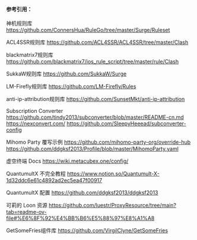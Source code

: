 #### 参考引用：

神机规则库
https://github.com/ConnersHua/RuleGo/tree/master/Surge/Ruleset

ACL4SSR规则库
https://github.com/ACL4SSR/ACL4SSR/tree/master/Clash

blackmatrix7规则库
https://github.com/blackmatrix7/ios_rule_script/tree/master/rule/Clash

SukkaW规则库
https://github.com/SukkaW/Surge

LM-Firefly规则库
https://github.com/LM-Firefly/Rules

anti-ip-attribution规则库
https://github.com/SunsetMkt/anti-ip-attribution

Subscription Converter
https://github.com/tindy2013/subconverter/blob/master/README-cn.md
https://nexconvert.com/
https://github.com/SleepyHeeead/subconverter-config

Mihomo Party 覆写示例
https://github.com/mihomo-party-org/override-hub
https://github.com/ddgksf2013/Profile/blob/master/MihomoParty.yaml

虚空终端 Docs
https://wiki.metacubex.one/config/

QuantumultX 不完全教程
https://www.notion.so/Quantumult-X-1d32ddc6e61c4892ad2ec5ea47f00917

QuantumultX 配置
https://github.com/ddgksf2013/ddgksf2013

可莉的 Loon 资源
https://github.com/luestr/ProxyResource/tree/main?tab=readme-ov-file#%E6%8F%92%E4%BB%B6%E5%88%97%E8%A1%A8

GetSomeFries组件库
https://github.com/VirgilClyne/GetSomeFries
